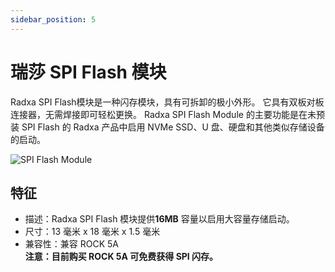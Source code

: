 ```yaml
---
sidebar_position: 5
---
```


# 瑞莎 SPI Flash 模块

Radxa SPI Flash模块是一种闪存模块，具有可拆卸的极小外形。 它具有双板对板连接器，无需焊接即可轻松更换。 Radxa SPI Flash Module 的主要功能是在未预装 SPI Flash 的 Radxa 产品中启用 NVMe SSD、U 盘、硬盘和其他类似存储设备的启动。

![SPI Flash Module](/img/accessories/spi-flash.webp)

## 特征

- 描述：Radxa SPI Flash 模块提供**16MB** 容量以启用大容量存储启动。
- 尺寸：13 毫米 x 18 毫米 x 1.5 毫米
- 兼容性：兼容 ROCK 5A  
  **注意：目前购买 ROCK 5A 可免费获得 SPI 闪存。**
